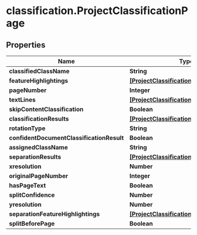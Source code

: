 # classification.ProjectClassificationPage

## Properties
Name | Type | Description | Notes
------------ | ------------- | ------------- | -------------
**classifiedClassName** | **String** | classifiedClassName | [optional] 
**featureHighlightings** | [**[ProjectClassificationClassifierFeature]**](ProjectClassificationClassifierFeature.md) | featureHighlightings | [optional] 
**pageNumber** | **Integer** | Page number | [optional] 
**textLines** | [**[ProjectClassificationTextLine]**](ProjectClassificationTextLine.md) | textLines | [optional] 
**skipContentClassification** | **Boolean** | skipContentClassification | [optional] 
**classificationResults** | [**[ProjectClassificationResult]**](ProjectClassificationResult.md) | A list of classification results | [optional] 
**rotationType** | **String** | rotationType | [optional] 
**confidentDocumentClassificationResult** | **Boolean** | confidentDocumentClassificationResult | [optional] 
**assignedClassName** | **String** | assignedClassName | [optional] 
**separationResults** | [**[ProjectClassificationResult]**](ProjectClassificationResult.md) | separationResults | [optional] 
**xresolution** | **Number** |  | [optional] 
**originalPageNumber** | **Integer** | originalPageNumber | [optional] 
**hasPageText** | **Boolean** | hasPageText | [optional] 
**splitConfidence** | **Number** | splitConfidence | [optional] 
**yresolution** | **Number** |  | [optional] 
**separationFeatureHighlightings** | [**[ProjectClassificationClassifierFeature]**](ProjectClassificationClassifierFeature.md) | separationFeatureHighlightings | [optional] 
**splitBeforePage** | **Boolean** | splitBeforePage | [optional] 


